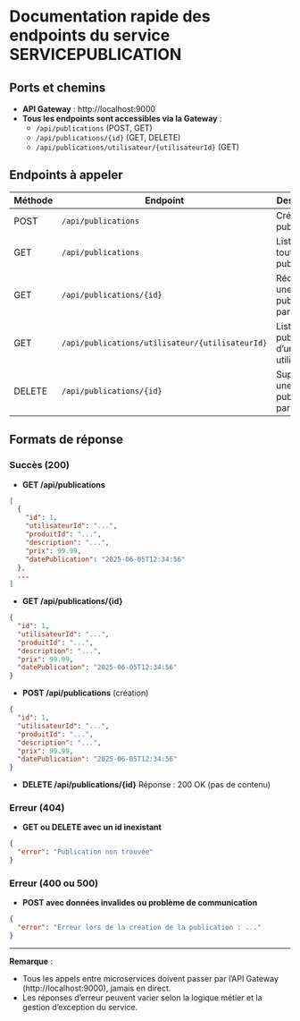 # Documentation rapide des endpoints du service SERVICEPUBLICATION

## Ports et chemins
- **API Gateway** : http://localhost:9000
- **Tous les endpoints sont accessibles via la Gateway** :
  - `/api/publications` (POST, GET)
  - `/api/publications/{id}` (GET, DELETE)
  - `/api/publications/utilisateur/{utilisateurId}` (GET)

## Endpoints à appeler

| Méthode | Endpoint                                         | Description                                      |
|---------|--------------------------------------------------|--------------------------------------------------|
| POST    | `/api/publications`                              | Créer une publication                            |
| GET     | `/api/publications`                              | Lister toutes les publications                   |
| GET     | `/api/publications/{id}`                         | Récupérer une publication par son ID             |
| GET     | `/api/publications/utilisateur/{utilisateurId}`  | Lister les publications d’un utilisateur         |
| DELETE  | `/api/publications/{id}`                         | Supprimer une publication par son ID             |

## Formats de réponse

### Succès (200)
- **GET /api/publications**
```json
[
  {
    "id": 1,
    "utilisateurId": "...",
    "produitId": "...",
    "description": "...",
    "prix": 99.99,
    "datePublication": "2025-06-05T12:34:56"
  },
  ...
]
```

- **GET /api/publications/{id}**
```json
{
  "id": 1,
  "utilisateurId": "...",
  "produitId": "...",
  "description": "...",
  "prix": 99.99,
  "datePublication": "2025-06-05T12:34:56"
}
```

- **POST /api/publications** (création)
```json
{
  "id": 1,
  "utilisateurId": "...",
  "produitId": "...",
  "description": "...",
  "prix": 99.99,
  "datePublication": "2025-06-05T12:34:56"
}
```

- **DELETE /api/publications/{id}**
Réponse : 200 OK (pas de contenu)

### Erreur (404)
- **GET ou DELETE avec un id inexistant**
```json
{
  "error": "Publication non trouvée"
}
```

### Erreur (400 ou 500)
- **POST avec données invalides ou problème de communication**
```json
{
  "error": "Erreur lors de la création de la publication : ..."
}
```

---
**Remarque** :
- Tous les appels entre microservices doivent passer par l’API Gateway (http://localhost:9000), jamais en direct.
- Les réponses d’erreur peuvent varier selon la logique métier et la gestion d’exception du service.
